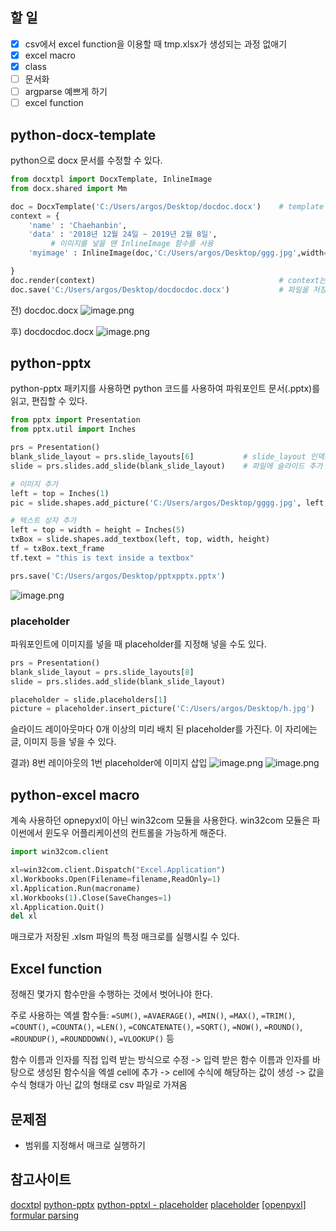 ## 할 일
- [x] csv에서 excel function을 이용할 때 tmp.xlsx가 생성되는 과정 없애기
- [x] excel macro
- [x] class
- [ ] 문서화
- [ ] argparse 예쁘게 하기
- [ ] excel function

## python-docx-template
python으로 docx 문서를 수정할 수 있다.

```python
from docxtpl import DocxTemplate, InlineImage
from docx.shared import Mm

doc = DocxTemplate('C:/Users/argos/Desktop/docdoc.docx')    # template 파일 경로
context = {
	'name' : 'Chaehanbin',
	'data' : '2018년 12월 24일 ~ 2019년 2월 8일',
         # 이미지를 넣을 땐 InlineImage 함수를 사용
	'myimage' : InlineImage(doc,'C:/Users/argos/Desktop/ggg.jpg',width=Mm(50)),

}
doc.render(context)                                         # context는 dict 형식의 데이터
doc.save('C:/Users/argos/Desktop/docdocdoc.docx')           # 파일을 저장할 경로
```

전) docdoc.docx
![image.png](/files/2397048942244775550)

후) docdocdoc.docx
![image.png](/files/2397048636901818388)

## python-pptx
python-pptx 패키지를 사용하면 python 코드를 사용하여 파워포인트 문서(.pptx)를 읽고, 편집할 수 있다.
```python
from pptx import Presentation
from pptx.util import Inches

prs = Presentation()
blank_slide_layout = prs.slide_layouts[6]           # slide_layout 인덱스마다 슬라이드 레이아웃이 다름(6: 빈 슬라이드)
slide = prs.slides.add_slide(blank_slide_layout)    # 파일에 슬라이드 추가

# 이미지 추가
left = top = Inches(1)
pic = slide.shapes.add_picture('C:/Users/argos/Desktop/gggg.jpg', left, top)

# 텍스트 상자 추가
left = top = width = height = Inches(5)
txBox = slide.shapes.add_textbox(left, top, width, height)
tf = txBox.text_frame
tf.text = "this is text inside a textbox"

prs.save('C:/Users/argos/Desktop/pptxpptx.pptx')
```
![image.png](/files/2397090919486116948)

### placeholder
파워포인트에 이미지를 넣을 때 placeholder를 지정해 넣을 수도 있다.
```python
prs = Presentation()
blank_slide_layout = prs.slide_layouts[8]
slide = prs.slides.add_slide(blank_slide_layout)

placeholder = slide.placeholders[1]
picture = placeholder.insert_picture('C:/Users/argos/Desktop/h.jpg')
```
슬라이드 레이아웃마다 0개 이상의 미리 배치 된 placeholder를 가진다. 이 자리에는 글, 이미지 등을 넣을 수 있다.

결과) 8번 레이아웃의 1번 placeholder에 이미지 삽입
![image.png](/files/2397640530019014693)
![image.png](/files/2397638902917718045)

## python-excel macro
계속 사용하던 opnepyxl이 아닌 win32com 모듈을 사용한다.
win32com 모듈은 파이썬에서 윈도우 어플리케이션의 컨트롤을 가능하게 해준다.
```python
import win32com.client

xl=win32com.client.Dispatch("Excel.Application")
xl.Workbooks.Open(Filename=filename,ReadOnly=1)
xl.Application.Run(macroname)
xl.Workbooks(1).Close(SaveChanges=1)
xl.Application.Quit()
del xl
```
매크로가 저장된 .xlsm 파일의 특정 매크로를 실행시킬 수 있다.

## Excel function
정해진 몇가지 함수만을 수행하는 것에서 벗어나야 한다.

주로 사용하는 엑셀 함수들: `=SUM()`, `=AVAERAGE()`, `=MIN()`, `=MAX()`, `=TRIM()`, `=COUNT()`, `=COUNTA()`, `=LEN()`, `=CONCATENATE()`, `=SQRT()`, `=NOW()`, `=ROUND()`, `=ROUNDUP()`, `=ROUNDDOWN()`, `=VLOOKUP()` 등  

함수 이름과 인자를 직접 입력 받는 방식으로 수정 
-> 입력 받은 함수 이름과 인자를 바탕으로 생성된 함수식을 엑셀 cell에 추가
-> cell에 수식에 해당하는 값이 생성
-> 값을 수식 형태가 아닌 값의 형태로 csv 파일로 가져옴

## 문제점
* 범위를 지정해서 매크로 실행하기

## 참고사이트
[docxtpl](http://ash84.net/2016/07/15/docx-templating-python/)
[python-pptx](https://python-pptx.readthedocs.io/en/latest/user/quickstart.html)
[python-pptxl - placeholder](https://python-pptx.readthedocs.io/en/latest/api/placeholders.html#pictureplaceholder-objects)
[placeholder](https://stackoverrun.com/ko/q/10947854)
[[openpyxl] formular parsing](https://openpyxl.readthedocs.io/en/stable/formula.html)
